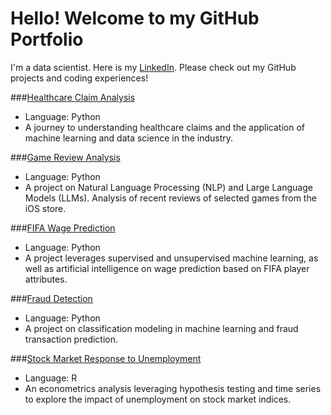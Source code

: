 <h1> Hello! Welcome to my GitHub Portfolio </h1>

I'm a data scientist. Here is my [LinkedIn](https://www.linkedin.com/in/hanwei-guo/).
Please check out my GitHub projects and coding experiences!

###[Healthcare Claim Analysis](https://github.com/HGuo90s/healthcare_analysis)
- Language: Python
- A journey to understanding healthcare claims and the application of machine learning and data science in the industry. 

###[Game Review Analysis](https://github.com/HGuo90s/Mobile-Game-Review-Analysis)
- Language: Python
- A project on Natural Language Processing (NLP) and Large Language Models (LLMs). Analysis of recent reviews of selected games from the iOS store. 

###[FIFA Wage Prediction](https://github.com/HGuo90s/FIFA-Player-Wage/tree/master)
- Language: Python
- A project leverages supervised and unsupervised machine learning, as well as artificial intelligence on wage prediction based on FIFA player attributes.  

###[Fraud Detection](https://github.com/HGuo90s/fraud-detection)
- Language: Python
- A project on classification modeling in machine learning and fraud transaction prediction.

###[Stock Market Response to Unemployment](https://github.com/HGuo90s/Stock-Market-Response-to-Unemployment-News)
- Language: R
- An econometrics analysis leveraging hypothesis testing and time series to explore the impact of unemployment on stock market indices. 


